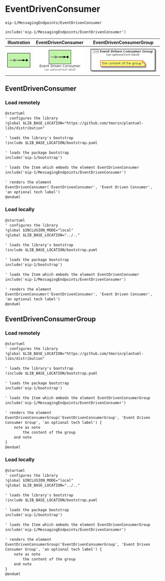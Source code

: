 # EventDrivenConsumer


```text
eip-1/MessagingEndpoints/EventDrivenConsumer
```

```text
include('eip-1/MessagingEndpoints/EventDrivenConsumer')
```



| Illustration | EventDrivenConsumer | EventDrivenConsumerGroup |
| :---: | :---: | :---: |
| ![illustration for Illustration](../../eip-1/MessagingEndpoints/EventDrivenConsumer.png) | ![illustration for EventDrivenConsumer](../../eip-1/MessagingEndpoints/EventDrivenConsumer.Local.png) | ![illustration for EventDrivenConsumerGroup](../../eip-1/MessagingEndpoints/EventDrivenConsumerGroup.Local.png) |




## EventDrivenConsumer

### Load remotely
```plantuml
@startuml
' configures the library
!global $LIB_BASE_LOCATION="https://github.com/tmorin/plantuml-libs/distribution"

' loads the library's bootstrap
!include $LIB_BASE_LOCATION/bootstrap.puml

' loads the package bootstrap
include('eip-1/bootstrap')

' loads the Item which embeds the element EventDrivenConsumer
include('eip-1/MessagingEndpoints/EventDrivenConsumer')

' renders the element
EventDrivenConsumer('EventDrivenConsumer', 'Event Driven Consumer', 'an optional tech label')
@enduml
```

### Load locally
```plantuml
@startuml
' configures the library
!global $INCLUSION_MODE="local"
!global $LIB_BASE_LOCATION="../.."

' loads the library's bootstrap
!include $LIB_BASE_LOCATION/bootstrap.puml

' loads the package bootstrap
include('eip-1/bootstrap')

' loads the Item which embeds the element EventDrivenConsumer
include('eip-1/MessagingEndpoints/EventDrivenConsumer')

' renders the element
EventDrivenConsumer('EventDrivenConsumer', 'Event Driven Consumer', 'an optional tech label')
@enduml
```

## EventDrivenConsumerGroup

### Load remotely
```plantuml
@startuml
' configures the library
!global $LIB_BASE_LOCATION="https://github.com/tmorin/plantuml-libs/distribution"

' loads the library's bootstrap
!include $LIB_BASE_LOCATION/bootstrap.puml

' loads the package bootstrap
include('eip-1/bootstrap')

' loads the Item which embeds the element EventDrivenConsumerGroup
include('eip-1/MessagingEndpoints/EventDrivenConsumer')

' renders the element
EventDrivenConsumerGroup('EventDrivenConsumerGroup', 'Event Driven Consumer Group', 'an optional tech label') {
    note as note
        the content of the group
    end note
}
@enduml
```

### Load locally
```plantuml
@startuml
' configures the library
!global $INCLUSION_MODE="local"
!global $LIB_BASE_LOCATION="../.."

' loads the library's bootstrap
!include $LIB_BASE_LOCATION/bootstrap.puml

' loads the package bootstrap
include('eip-1/bootstrap')

' loads the Item which embeds the element EventDrivenConsumerGroup
include('eip-1/MessagingEndpoints/EventDrivenConsumer')

' renders the element
EventDrivenConsumerGroup('EventDrivenConsumerGroup', 'Event Driven Consumer Group', 'an optional tech label') {
    note as note
        the content of the group
    end note
}
@enduml
```

